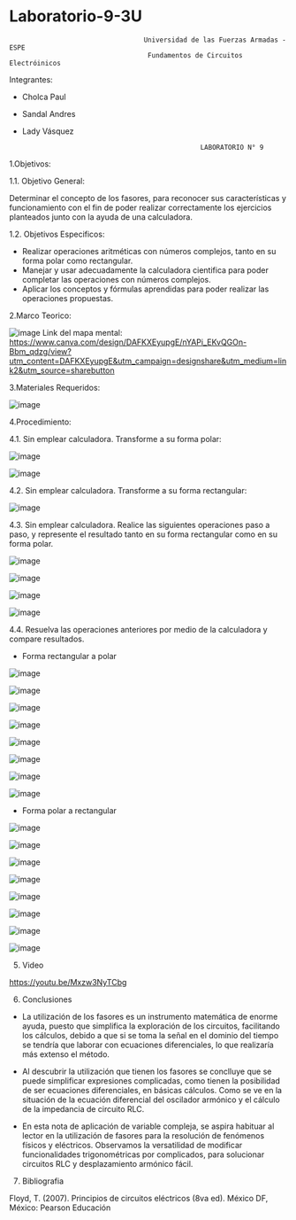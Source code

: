 # Laboratorio-9-3U

                                      Universidad de las Fuerzas Armadas - ESPE
                                       Fundamentos de Circuitos Electróinicos
                                       
Integrantes:

- Cholca Paul
- Sandal Andres
- Lady Vásquez

                                                   LABORATORIO N° 9
                                                
1.Objetivos:

1.1. Objetivo General:

Determinar el concepto de los fasores, para reconocer sus características y funcionamiento con el fin de poder realizar correctamente los ejercicios planteados junto con la ayuda de una calculadora.

1.2. Objetivos Especificos:

- Realizar operaciones aritméticas con números complejos, tanto en su forma polar como rectangular.
- Manejar y usar adecuadamente la calculadora cientifica para poder completar las operaciones con números complejos.
- Aplicar los conceptos y fórmulas aprendidas para poder realizar las operaciones propuestas.

2.Marco Teorico:

![image](https://user-images.githubusercontent.com/105684550/186789753-6f31997c-a7c0-40ca-aa3e-5dbc188e7fc1.png)
Link del mapa mental: https://www.canva.com/design/DAFKXEyupgE/nYAPi_EKvQGOn-Bbm_qdzg/view?utm_content=DAFKXEyupgE&utm_campaign=designshare&utm_medium=link2&utm_source=sharebutton

3.Materiales Requeridos:

![image](https://user-images.githubusercontent.com/105687375/186785920-71336484-7c0f-4d4d-bd04-03fa11386345.png)

4.Procedimiento:

4.1.  Sin emplear calculadora. Transforme a su forma polar:

![image](https://user-images.githubusercontent.com/105687375/186784443-64703d15-407c-499d-8489-f28bdaad492d.png)

![image](https://user-images.githubusercontent.com/105687375/186784477-518678b4-0be1-45e7-be79-8efdd43dde44.png)


4.2.  Sin emplear calculadora. Transforme a su forma rectangular:

![image](https://user-images.githubusercontent.com/105687213/186786508-dbd95643-196d-4b0a-9c65-7ab2d1d9bf87.png)

4.3.  Sin emplear calculadora. Realice las siguientes operaciones paso a paso, y represente el resultado tanto en su forma rectangular como en su forma polar.

![image](https://user-images.githubusercontent.com/105687375/186788380-92530ade-739d-4796-b411-fdfd0de1573d.png)

![image](https://user-images.githubusercontent.com/105687375/186788540-0b966b24-3fc8-4eda-9ee2-719a912269fa.png)

![image](https://user-images.githubusercontent.com/105687375/186788623-078da6a1-6859-4c61-916e-d83e47548a5b.png)

![image](https://user-images.githubusercontent.com/105687213/186786693-4167fa55-e054-4847-a9d9-607635fe5ac6.png)

4.4.  Resuelva las operaciones anteriores por medio de la calculadora y compare resultados.

- Forma rectangular a polar

![image](https://user-images.githubusercontent.com/105687213/186786991-9e66f6c4-b520-47c8-9817-4949ccf96d32.png)

![image](https://user-images.githubusercontent.com/105687213/186787678-94bf7ef7-b517-4f36-94ed-37182a822cdd.png)

![image](https://user-images.githubusercontent.com/105687213/186787220-b5b47494-831f-4c2b-9fac-6de2537c33e6.png)

![image](https://user-images.githubusercontent.com/105687213/186787701-b8624a58-7580-4d81-a960-584f46ff87c7.png)

![image](https://user-images.githubusercontent.com/105687213/186787294-422885ad-5ce6-4aec-8867-12601e9f26b6.png)

![image](https://user-images.githubusercontent.com/105687213/186787726-ad37110a-b422-49ee-be5f-856857adb7a4.png)

![image](https://user-images.githubusercontent.com/105687213/186787344-c871492b-9fe6-47bd-b76f-224fb2c1df25.png)

![image](https://user-images.githubusercontent.com/105687213/186787760-ccfdbada-4a91-495a-8429-29604d2fad13.png)

- Forma polar a rectangular

![image](https://user-images.githubusercontent.com/105687213/186787436-9d128a2d-e961-482c-9790-597ed8ec4160.png)

![image](https://user-images.githubusercontent.com/105687213/186787790-eb74c20b-21f0-46df-b874-e03cd184c700.png)

![image](https://user-images.githubusercontent.com/105687213/186787812-cb7e3f8d-fd21-4b3f-9c78-9815be3d20c8.png)

![image](https://user-images.githubusercontent.com/105687213/186787829-fabe201b-1789-45f5-adc2-6a30ed376e2b.png)

![image](https://user-images.githubusercontent.com/105687213/186787856-3f4f8526-4ca9-40de-a38c-28910a56bdc8.png)

![image](https://user-images.githubusercontent.com/105687213/186787898-31f773d2-977a-4284-88f4-640b75cfb28f.png)

![image](https://user-images.githubusercontent.com/105687213/186787919-70a190e9-2515-41de-b1e2-7634b7552d42.png)

![image](https://user-images.githubusercontent.com/105687213/186787942-09a8e004-dce6-48b7-a739-9271171753c2.png)

5. Video

https://youtu.be/Mxzw3NyTCbg

6. Conclusiones

- La utilización de los fasores es un instrumento matemática de enorme ayuda, puesto que simplifica la exploración de los circuitos, facilitando los cálculos, debido a que si se toma la señal en el dominio del tiempo se tendría que laborar con ecuaciones diferenciales, lo que realizaría más extenso el método.

- Al descubrir la utilización que tienen los fasores se conclluye que se puede simplificar expresiones complicadas, como tienen la posibilidad de ser ecuaciones diferenciales, en básicas cálculos. Como se ve en la situación de la ecuación diferencial del oscilador armónico y el cálculo de la impedancia de circuito RLC. 

- En esta nota de aplicación de variable compleja, se aspira habituar al lector en la utilización de fasores para la resolución de fenómenos físicos y eléctricos. Observamos la versatilidad de modificar funcionalidades trigonométricas por complicados, para solucionar circuitos RLC y desplazamiento armónico fácil. 

7. Bibliografia

Floyd, T. (2007). Principios de circuitos eléctricos (8va ed). México DF, México: Pearson Educación






